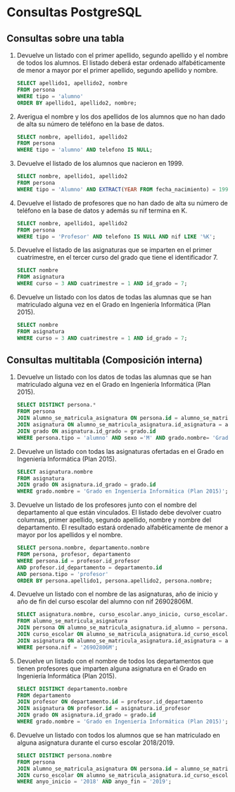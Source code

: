 # **Consultas PostgreSQL** 

## **Consultas sobre una tabla**
1. Devuelve un listado con el primer apellido, segundo apellido y el nombre de todos los alumnos. El listado deberá estar ordenado alfabéticamente de menor a mayor por el primer apellido, segundo apellido y nombre.

   ```sql
   SELECT apellido1, apellido2, nombre
   FROM persona
   WHERE tipo = 'alumno'
   ORDER BY apellido1, apellido2, nombre;
   ```

2. Averigua el nombre y los dos apellidos de los alumnos que no han dado de alta su número de teléfono en la base de datos.

     ```sql
     SELECT nombre, apellido1, apellido2
     FROM persona
     WHERE tipo = 'alumno' AND telefono IS NULL;
     ```

3. Devuelve el listado de los alumnos que nacieron en 1999.

     ```sql
     SELECT nombre, apellido1, apellido2
     FROM persona
     WHERE tipo = 'Alumno' AND EXTRACT(YEAR FROM fecha_nacimiento) = 1999;
     ```

4. Devuelve el listado de profesores que no han dado de alta su número de teléfono en la base de datos y además su nif termina en K.

     ```sql
     SELECT nombre, apellido1, apellido2
     FROM persona
     WHERE tipo = 'Profesor' AND telefono IS NULL AND nif LIKE '%K';
     ```
     
5. Devuelve el listado de las asignaturas que se imparten en el primer cuatrimestre, en el tercer curso del grado que tiene el identificador 7.

     ```sql
     SELECT nombre
     FROM asignatura
     WHERE curso = 3 AND cuatrimestre = 1 AND id_grado = 7;
     ```

5. Devuelve un listado con los datos de todas las alumnas que se han matriculado alguna vez en el Grado en Ingeniería Informática (Plan 2015).

     ```sql
     SELECT nombre
     FROM asignatura
     WHERE curso = 3 AND cuatrimestre = 1 AND id_grado = 7;
     ```

## **Consultas multitabla (Composición interna)**
1. Devuelve un listado con los datos de todas las alumnas que se han matriculado alguna vez en el Grado en Ingeniería Informática (Plan 2015).
   ```sql
   SELECT DISTINCT persona.*
   FROM persona
   JOIN alumno_se_matricula_asignatura ON persona.id = alumno_se_matricula_asignatura.id_alumno
   JOIN asignatura ON alumno_se_matricula_asignatura.id_asignatura = asignatura.id
   JOIN grado ON asignatura.id_grado = grado.id
   WHERE persona.tipo = 'alumno' AND sexo ='M' AND grado.nombre= 'Grado en Ingeniería Informática (Plan 2015)';
   ```
   
2. Devuelve un listado con todas las asignaturas ofertadas en el Grado en Ingeniería Informática (Plan 2015).

     ```sql
     SELECT asignatura.nombre
     FROM asignatura
     JOIN grado ON asignatura.id_grado = grado.id
     WHERE grado.nombre = 'Grado en Ingeniería Informática (Plan 2015)';
     ```

3. Devuelve un listado de los profesores junto con el nombre del departamento al que están vinculados. El listado debe devolver cuatro columnas, primer apellido, segundo apellido, nombre y nombre del departamento. El resultado estará ordenado alfabéticamente de menor a mayor por los apellidos y el nombre.

     ```sql
     SELECT persona.nombre, departamento.nombre
     FROM persona, profesor, departamento
     WHERE persona.id = profesor.id_profesor
     AND profesor.id_departamento = departamento.id
     AND persona.tipo = 'profesor'
     ORDER BY persona.apellido1, persona.apellido2, persona.nombre;
     ```

4. Devuelve un listado con el nombre de las asignaturas, año de inicio y año de fin del curso escolar del alumno con nif 26902806M.

     ```sql
     SELECT asignatura.nombre, curso_escolar.anyo_inicio, curso_escolar.anyo_fin
     FROM alumno_se_matricula_asignatura
     JOIN persona ON alumno_se_matricula_asignatura.id_alumno = persona.id
     JOIN curso_escolar ON alumno_se_matricula_asignatura.id_curso_escolar = curso_escolar.id
     JOIN asignatura ON alumno_se_matricula_asignatura.id_asignatura = asignatura.id
     WHERE persona.nif = '26902806M';
     ```

5. Devuelve un listado con el nombre de todos los departamentos que tienen profesores que imparten alguna asignatura en el Grado en Ingeniería Informática (Plan 2015).

     ```sql
     SELECT DISTINCT departamento.nombre
     FROM departamento
     JOIN profesor ON departamento.id = profesor.id_departamento
     JOIN asignatura ON profesor.id = asignatura.id_profesor
     JOIN grado ON asignatura.id_grado = grado.id
     WHERE grado.nombre = 'Grado en Ingeniería Informática (Plan 2015)';
     ```

6. Devuelve un listado con todos los alumnos que se han matriculado en alguna asignatura durante el curso escolar 2018/2019.

     ```sql
     SELECT DISTINCT persona.nombre 
     FROM persona
     JOIN alumno_se_matricula_asignatura ON persona.id = alumno_se_matricula_asignatura.id_alumno
     JOIN curso_escolar ON alumno_se_matricula_asignatura.id_curso_escolar = curso_escolar.id
     WHERE anyo_inicio = '2018' AND anyo_fin = '2019';
     ```
